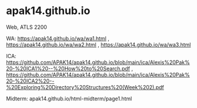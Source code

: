 # apak14.github.io
Web, ATLS 2200

WA:
https://apak14.github.io/wa/wa1.html
,
https://apak14.github.io/wa/wa2.html
,
https://apak14.github.io/wa/wa3.html

ICA:
https://github.com/APAK14/apak14.github.io/blob/main/ica/Alexis%20Pak%20-%20ICA1%20--%20How%20to%20Search.pdf
,
https://github.com/APAK14/apak14.github.io/blob/main/ica/Alexis%20Pak%20-%20ICA2%20--%20Exploring%20Directory%20Structures%20(Week%202).pdf

Midterm:
apak14.github.io/html-midterm/page1.html

